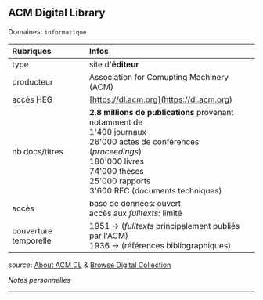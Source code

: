 ## ACM Digital Library
Domaines: `informatique`

| Rubriques | Infos |
| :-------- | :---- |
| type | site d'**éditeur** |
| producteur | Association for Comupting Machinery (ACM) |
| accès HEG | [https://dl.acm.org](https://dl.acm.org) |
| nb docs/titres | **2.8 millions de publications** provenant notamment de <br/>1'400 journaux <br/>26'000 actes de conférences (*proceedings*) <br/>180'000 livres <br/>74'000 thèses <br/>25'000 rapports <br/>3'600 RFC (documents techniques) |
| accès | base de données: ouvert <br/>accès aux *fulltexts*: limité |
| couverture temporelle | 1951 -> (*fulltexts* principalement publiés par l'ACM) <br/>1936 -> (références bibliographiques) |

*source*: [About ACM DL](https://dl.acm.org/about) & [Browse Digital Collection](https://dl.acm.org/browse/)

*Notes personnelles*

---
